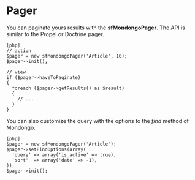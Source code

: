 Pager
=====

You can paginate yours results with the **sfMondongoPager**. The API is similar
to the Propel or Doctrine pager.

    [php]
    // action
    $pager = new sfMondongoPager('Article', 10);
    $pager->init();

    // view
    if ($pager->haveToPaginate)
    {
      foreach ($pager->getResults() as $result)
      {
        // ...
      }
    }

You can also customize the query with the options to the *find* method of
Mondongo.

    [php]
    $pager = new sfMondongoPager('Article');
    $pager->setFindOptions(array(
      'query' => array('is_active' => true),
      'sort'  => array('date' => -1),
    ));
    $pager->init();
